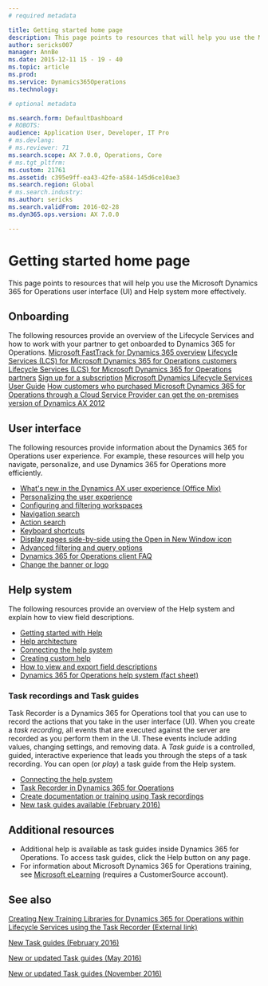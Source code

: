 ```yaml
---
# required metadata

title: Getting started home page
description: This page points to resources that will help you use the Microsoft Dynamics 365 for Operations user interface (UI) and Help system more effectively.
author: sericks007
manager: AnnBe
ms.date: 2015-12-11 15 - 19 - 40
ms.topic: article
ms.prod: 
ms.service: Dynamics365Operations
ms.technology: 

# optional metadata

ms.search.form: DefaultDashboard
# ROBOTS: 
audience: Application User, Developer, IT Pro
# ms.devlang: 
# ms.reviewer: 71
ms.search.scope: AX 7.0.0, Operations, Core
# ms.tgt_pltfrm: 
ms.custom: 21761
ms.assetid: c395e9ff-ea43-42fe-a584-145d6ce10ae3
ms.search.region: Global
# ms.search.industry: 
ms.author: sericks
ms.search.validFrom: 2016-02-28
ms.dyn365.ops.version: AX 7.0.0

---
```


# Getting started home page

This page points to resources that will help you use the Microsoft Dynamics 365 for Operations user interface (UI) and Help system more effectively.

Onboarding
----------

The following resources provide an overview of the Lifecycle Services and how to work with your partner to get onboarded to Dynamics 365 for Operations. [Microsoft FastTrack for Dynamics 365 overview](fasttrack-dynamics-365-overview.md) [Lifecycle Services (LCS) for Microsoft Dynamics 365 for Operations customers](lcs-works-lcs.md) [Lifecycle Services (LCS) for Microsoft Dynamics 365 for Operations partners](getting-started-lcs.md) [Sign up for a subscription](sign-up-preview-subscription.md) [Microsoft Dynamics Lifecycle Services User Guide](lcs-user-guide.md) [How customers who purchased Microsoft Dynamics 365 for Operations through a Cloud Service Provider can get the on-premises version of Dynamics AX 2012](csp-download-customersource.md)

## User interface
The following resources provide information about the Dynamics 365 for Operations user experience. For example, these resources will help you navigate, personalize, and use Dynamics 365 for Operations more efficiently.

-   [What's new in the Dynamics AX user experience (Office Mix)](https://mix.office.com/watch/1ohsrrpsd02e1)
-   [Personalizing the user experience](personalize-user-experience.md)
-   [Configuring and filtering workspaces](configure-filter-workspaces.md)
-   [Navigation search](navigation-search.md)
-   [Action search](action-search.md)
-   [Keyboard shortcuts](shortcut-keys.md)
-   [Display pages side-by-side using the Open in New Window icon](display-pages-side-by-side.md)
-   [Advanced filtering and query options](advanced-filtering-query-options.md)
-   [Dynamics 365 for Operations client FAQ](client-faq.md)
-   [Change the banner or logo](http://ax.help.dynamics.com/en/wiki/change-the-banner-or-logo/)

## Help system
The following resources provide an overview of the Help system and explain how to view field descriptions.

-   [Getting started with Help](help-get-started.md)
-   [Help architecture](work-with-help.md#help-architecture)
-   [Connecting the help system](work-with-help.md#connecting-the-help-system)
-   [Creating custom help](work-with-help.md#creating-custom-help)
-   [How to view and export field descriptions](view-export-field-descriptions.md)
-   [Dynamics 365 for Operations help system (fact sheet)](https://mbs.microsoft.com/customersource/Global/AX/learning/fact-sheets/msdaxhelpsystemfactsheet)

### Task recordings and Task guides

Task Recorder is a Dynamics 365 for Operations tool that you can use to record the actions that you take in the user interface (UI). When you create a *task recording*, all events that are executed against the server are recorded as you perform them in the UI. These events include adding values, changing settings, and removing data. A *Task guide* is a controlled, guided, interactive experience that leads you through the steps of a task recording. You can open (or *play*) a task guide from the Help system.

-   [Connecting the help system](work-with-help.md#connecting-the-help-system)
-   [Task Recorder in Dynamics 365 for Operations](task-recorder.md)
-   [Create documentation or training using Task recordings](task-recorder.md)
-   [New task guides available (February 2016)](new-task-guides-available-february-2016.md)

## Additional resources
-   Additional help is available as task guides inside Dynamics 365 for Operations. To access task guides, click the Help button on any page.
-   For information about Microsoft Dynamics 365 for Operations training, see [Microsoft eLearning](https://mbspartner.microsoft.com/AX/LearningPlans) (requires a CustomerSource account).


See also
--------

[Creating New Training Libraries for Dynamics 365 for Operations within Lifecycle Services using the Task Recorder (External link)](https://docs.com/mufife/163372c6-f366-4c5a-94fa-93e2c25f878a/creating-new-training-libraries-for-dynamics-ax)

[New Task guides (February 2016)](new-task-guides-available-february-2016.md)

[New or updated Task guides (May 2016)](new-updated-task-guides-available-may-2016.md)

[New or updated Task guides (November 2016)](new-task-guides-november-2016.md)

